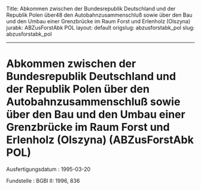 Title: Abkommen zwischen der Bundesrepublik Deutschland und der Republik Polen über48
  den Autobahnzusammenschluß sowie über den Bau und den Umbau einer Grenzbrücke im
  Raum Forst und Erlenholz (Olszyna)
jurabk: ABZusForstAbk POL
layout: default
origslug: abzusforstabk_pol
slug: abzusforstabk_pol

---

# Abkommen zwischen der Bundesrepublik Deutschland und der Republik Polen über den Autobahnzusammenschluß sowie über den Bau und den Umbau einer Grenzbrücke im Raum Forst und Erlenholz (Olszyna) (ABZusForstAbk POL)

Ausfertigungsdatum
:   1995-03-20

Fundstelle
:   BGBl II: 1996, 836

